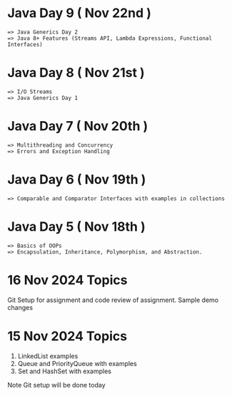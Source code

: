 # Java Day 9 ( Nov 22nd )
    => Java Generics Day 2
    => Java 8+ Features (Streams API, Lambda Expressions, Functional Interfaces)

# Java Day 8 ( Nov 21st )
    => I/O Streams
    => Java Generics Day 1

# Java Day 7 ( Nov 20th )
    => Multithreading and Concurrency
    => Errors and Exception Handling 

# Java Day 6 ( Nov 19th )
    => Comparable and Comparator Interfaces with examples in collections

# Java Day 5 ( Nov 18th ) 
    => Basics of OOPs
    => Encapsulation, Inheritance, Polymorphism, and Abstraction.

# 16 Nov 2024 Topics

Git Setup for assignment and code review of assignment. 
Sample demo changes

# 15 Nov 2024 Topics

1. LinkedList examples 
2. Queue and PriorityQueue with examples
3. Set and HashSet with examples

Note Git setup will be done today 
